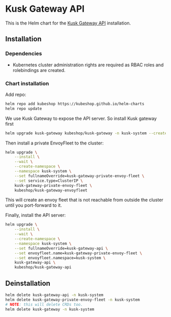 # Kusk Gateway API

This is the Helm chart for the [Kusk Gateway API](https://github.com/kubeshop/kuskgateway-api-server) installation.

## Installation

### Dependencies

* Kubernetes cluster administration rights are required as RBAC roles and rolebindings are created.

### Chart installation

Add repo:

```sh
helm repo add kubeshop https://kubeshop.github.io/helm-charts
helm repo update

```

We use Kusk Gateway to expose the API server. So install Kusk gateway first

```sh
helm upgrade kusk-gateway kubeshop/kusk-gateway -n kusk-system --create-namespace --install --wait
```

Then install a private EnvoyFleet to the cluster:
```sh
helm upgrade \
	--install \
	--wait \
	--create-namespace \
	--namespace kusk-system \
	--set fullnameOverride=kusk-gateway-private-envoy-fleet \
	--set service.type=ClusterIP \
	kusk-gateway-private-envoy-fleet \
	kubeshop/kusk-gateway-envoyfleet
```

This will create an envoy fleet that is not reachable from outside the cluster until you 
port-forward to it.

Finally, install the API server:
```sh
helm upgrade \
	--install \
	--wait \
	--create-namespace \
	--namespace kusk-system \
	--set fullnameOverride=kusk-gateway-api \
	--set envoyfleet.name=kusk-gateway-private-envoy-fleet \
	--set envoyfleet.namespace=kusk-system \
	kusk-gateway-api \
	kubeshop/kusk-gateway-api
```

## Deinstallation

```sh
helm delete kusk-gateway-api -n kusk-system
helm delete kusk-gateway-private-envoy-fleet -n kusk-system
# NOTE: this will delete CRDs too.
helm delete kusk-gateway -n kusk-system
```
